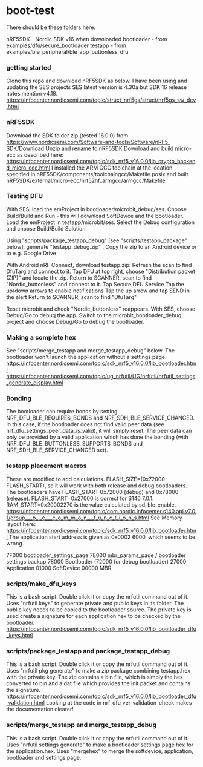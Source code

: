 # boot-test

There should be these folders here:

nRF5SDK - Nordic SDK v16 when downloaded
bootloader - from examples/dfu/secure_bootloader
testapp - from examples/ble_peripheral/ble_app_buttonless_dfu


### getting started
Clone this repo and download nRF5SDK as below.
I have been using and updating the SES projects
SES latest version is 4.30a but SDK 16 release notes mention v4.18.
https://infocenter.nordicsemi.com/topic/struct_nrf5gs/struct/nrf5gs_sw_dev.html


### nRF5SDK
Download the SDK folder zip (tested 16.0.0) from
https://www.nordicsemi.com/Software-and-tools/Software/nRF5-SDK/Download
Unzip and rename to nRF5SDK
Download and build micro-ecc as described here:
https://infocenter.nordicsemi.com/topic/sdk_nrf5_v16.0.0/lib_crypto_backend_micro_ecc.html
I installed the ARM GCC toolchain at the location specified in
nRF5SDK⁩/components⁩/toolchain⁩gcc/Makefile.posix
and built nRF5SDK⁩/external⁩/micro-ecc/nrf52hf_armgcc/armgcc/Makefile


### Testing DFU
With SES, load the emProject in bootloader/microbit_debug/ses.
Choose Build/Build and Run - this will download SoftDevice and the bootloader.
Load the emProject in testapp/microbit/ses.
Select the Debug configuration and choose Build/Build Solution.

Using "scripts/package_testapp_debug" [see "scripts/testapp_package" below],
generate "testapp_debug.zip" .
Copy the zip to an Android device or to e.g. Google Drive

With Android nRF Connect, download testapp.zip:
Refresh the scan to find DfuTarg and connect to it.
    Tap DFU at top right, choose "Distribution packet (ZIP)" and locate the zip.
Return to SCANNER, scan to find "Nordic_buttonless" and connect to it.
    Tap Secure DFU Service
    Tap the up/down arrows to enable notifications
    Tap the up arrow and tap SEND in the alert
Return to SCANNER, scan to find "DfuTarg"

Reset microbit and check "Nordic_buttonless" reappears.
With SES, choose Debug/Go to debug the app.
Switch to the microbit_bootloader_debug project and choose Debug/Go to debug the bootloader.


### Making a complete hex
See "scripts/merge_testapp and merge_testapp_debug" below.
The bootloader won't launch the application without a settings page.
https://infocenter.nordicsemi.com/topic/sdk_nrf5_v16.0.0/lib_bootloader.html
https://infocenter.nordicsemi.com/topic/ug_nrfutil/UG/nrfutil/nrfutil_settings_generate_display.html


### Bonding
The bootloader can require bonds by setting NRF_DFU_BLE_REQUIRES_BONDS and NRF_SDH_BLE_SERVICE_CHANGED.
In this case, if the bootloader does not find valid peer data (see nrf_dfu_settings_peer_data_is_valid), it will simply reset.
The peer data can only be provided by a valid application which has done the bonding (with NRF_DFU_BLE_BUTTONLESS_SUPPORTS_BONDS and NRF_SDH_BLE_SERVICE_CHANGED set).


### testapp placement macros
These are modified to add calculations.
FLASH_SIZE=(0x72000-FLASH_START), so it will work with both release and debug bootloaders. 
The bootloaders have FLASH_START 0x72000 (debug) and 0x78000 (release).
FLASH_START=0x27000 is correct for S140 7.0.1.
RAM_START=0x20002270 is the value calculated by sd_ble_enable.
https://infocenter.nordicsemi.com/topic/com.nordic.infocenter.s140.api.v7.0.1/group___b_l_e___c_o_m_m_o_n___f_u_n_c_t_i_o_n_s.html
See Memory layout here:
https://infocenter.nordicsemi.com/topic/sdk_nrf5_v16.0.0/lib_bootloader.html
The application start address is given as 0x0002 6000, which seems to be wrong.
 
7F000 bootloader_settings_page
7E000 mbr_params_page / bootloader settings backup
78000 Bootloader (72000 for debug bootloader)
27000 Application
01000 SoftDevice
00000 MBR


### scripts/make_dfu_keys
This is a bash script. Double click it or copy the nrfutil command out of it.
Uses "nrfutil keys" to generate private and public keys in its folder.
The public key needs to be copied to the bootloader source.
The private key is used create a signature for each application hex to be checked by the bootloader.
https://infocenter.nordicsemi.com/topic/sdk_nrf5_v16.0.0/lib_bootloader_dfu_keys.html


### scripts/package_testapp and package_testapp_debug 
This is a bash script. Double click it or copy the nrfutil command out of it.
Uses "nrfutil pkg generate" to make a zip package combining testapp.hex with the private key.
The zip contains a bin file, which is simply the hex converted to bin and a dat file which provides the init packet and contains the signature.
https://infocenter.nordicsemi.com/topic/sdk_nrf5_v16.0.0/lib_bootloader_dfu_validation.html
Looking at the code in nrf_dfu_ver_validation_check makes the documentation clearer!


### scripts/merge_testapp and merge_testapp_debug
This is a bash script. Double click it or copy the nrfutil command out of it.
Uses "nrfutil settings generate" to make a bootloader settings page hex for the application.hex.
Uses "mergehex" to merge the softdevice, application, bootloader and settings page.


